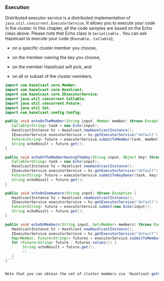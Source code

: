 

### Execution

Distributed executor service is a distributed implementation of `java.util.concurrent.ExecutorService`. It allows you to execute your code in the cluster. In this chapter, all the code samples are based on the Echo class above. Please note that Echo class is `Serializable` . You can ask Hazelcast to execute your code (`Runnable, Callable`);

-   on a specific cluster member you choose,

-   on the member owning the key you choose,

-   on the member Hazelcast will pick, and

-   on all or subset of the cluster members.



```java
import com.hazelcast.core.Member;
import com.hazelcast.core.Hazelcast;
import com.hazelcast.core.IExecutorService;
import java.util.concurrent.Callable;
import java.util.concurrent.Future;   
import java.util.Set;
import com.hazelcast.config.Config;

public void echoOnTheMember(String input, Member member) throws Exception {
   Callable<String> task = new Echo(input);
   HazelcastInstance hz = Hazelcast.newHazelcastInstance();
   IExecutorService executorService = hz.getExecutorService("default");
   Future<String> future = executorService.submitToMember(task, member);
   String echoResult = future.get();
}

public void echoOnTheMemberOwningTheKey(String input, Object key) throws Exception {
   Callable<String> task = new Echo(input);
   HazelcastInstance hz = Hazelcast.newHazelcastInstance();
   IExecutorService executorService = hz.getExecutorService("default");
   Future<String> future = executorService.submitToKeyOwner(task, key);
   String echoResult = future.get();
}

public void echoOnSomewhere(String input) throws Exception { 
   HazelcastInstance hz = Hazelcast.newHazelcastInstance();
   IExecutorService executorService = hz.getExecutorService("default");
   Future<String> future = executorService.submit(new Echo(input));
   String echoResult = future.get();
}

public void echoOnMembers(String input, Set<Member> members) throws Exception {
   HazelcastInstance hz = Hazelcast.newHazelcastInstance();
   IExecutorService executorService = hz.getExecutorService("default");
   Map<Member, Future<String>> futures = executorService.submitToMembers(new Echo(input), members);
   for (Future<String> future : futures.values()) {
        String echoResult = future.get();
        // ...
   }
}```


Note that you can obtain the set of cluster members via `Hazelcast.getCluster().getMembers()` call.

